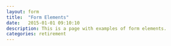```yaml
---
layout: form
title:  "Form Elements"
date:   2015-01-01 09:10:10
description: This is a page with examples of form elements.
categories: retirement
---
```




